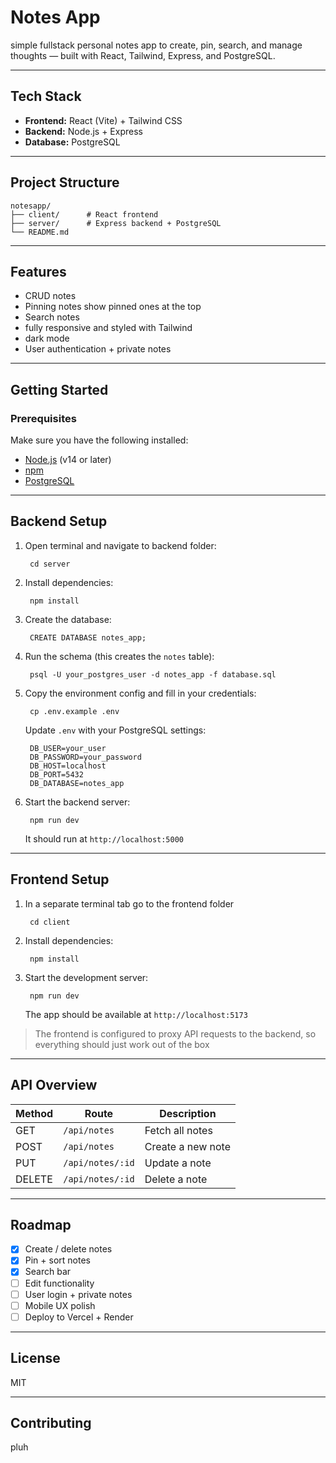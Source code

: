 # Notes App

simple fullstack personal notes app to create, pin, search, and manage  thoughts — built with React, Tailwind, Express, and PostgreSQL.

---

## Tech Stack

- **Frontend:** React (Vite) + Tailwind CSS  
- **Backend:** Node.js + Express  
- **Database:** PostgreSQL

---

## Project Structure

    notesapp/
    ├── client/      # React frontend
    ├── server/      # Express backend + PostgreSQL
    └── README.md

---

## Features

- CRUD notes  
- Pinning notes show pinned ones at the top  
- Search notes 
- fully responsive and styled with Tailwind  
- dark mode 
- User authentication + private notes

---

## Getting Started

### Prerequisites

Make sure you have the following installed:

- [Node.js](https://nodejs.org/) (v14 or later)  
- [npm](https://www.npmjs.com/)  
- [PostgreSQL](https://www.postgresql.org/)

---

## Backend Setup

1. Open terminal and navigate to backend folder:

        cd server

2. Install dependencies:

        npm install

3. Create the database:

        CREATE DATABASE notes_app;

4. Run the schema (this creates the `notes` table):

        psql -U your_postgres_user -d notes_app -f database.sql

5. Copy the environment config and fill in your credentials:

        cp .env.example .env

   Update `.env` with your PostgreSQL settings:

        DB_USER=your_user
        DB_PASSWORD=your_password
        DB_HOST=localhost
        DB_PORT=5432
        DB_DATABASE=notes_app

6. Start the backend server:

        npm run dev

   It should run at `http://localhost:5000`

---

## Frontend Setup

1. In a separate terminal tab go to the frontend folder

        cd client

2. Install dependencies:

        npm install

3. Start the development server:

        npm run dev

   The app should be available at `http://localhost:5173`

> The frontend is configured to proxy API requests to the backend, so everything should just work out of the box

---

## API Overview

| Method | Route             | Description        |
|--------|-------------------|--------------------|
| GET    | `/api/notes`      | Fetch all notes    |
| POST   | `/api/notes`      | Create a new note  |
| PUT    | `/api/notes/:id`  | Update a note      |
| DELETE | `/api/notes/:id`  | Delete a note      |

---

## Roadmap

- [x] Create / delete notes  
- [x] Pin + sort notes  
- [x] Search bar  
- [ ] Edit functionality  
- [ ] User login + private notes  
- [ ] Mobile UX polish  
- [ ] Deploy to Vercel + Render

---

## License

MIT

---

## Contributing

pluh
